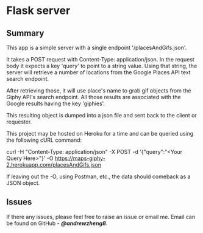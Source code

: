 # Flask server

## Summary
This app is a simple server with a single endpoint '/placesAndGifs.json'.

It takes a POST request with Content-Type: application/json. In the request body it expects a key 'query' to point to a string value. Using that string, the server will retrieve a number of locations from the Google Places API text search endpoint.

After retrieving those, it will use place's name to grab gif objects from the Giphy API's search endpoint. All those results are associated with the Google results having the key 'giphies'.

This resulting object is dumped into a json file and sent back to the client or requester.

This project may be hosted on Heroku for a time and can be queried using the following cURL command:

curl -H "Content-Type: application/json" -X POST -d '{"query":"\<Your Query Here\>"}' -O https://maps-giphy-2.herokuapp.com/placesAndGifs.json

If leaving out the -O, using Postman, etc., the data should comeback as a JSON object.

## Issues

If there any issues, please feel free to raise an issue or email me. Email can be found on GitHub - **_@andrewzheng8_**.
